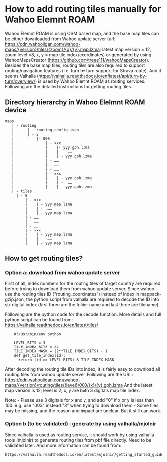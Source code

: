 # How to add routing tiles manually for Wahoo Elemnt ROAM

Wahoo Elemnt ROAM is using OSM based map, and the base map tiles can be either downloaded from Wahoo update server (url: https://cdn.wahooligan.com/wahoo-maps/{version}/tiles/{zoom}/{x}/{y}.map.lzma; latest map version = 12, zoom level =8, x, y = map tile index/coordinates) or generated by using WahooMapsCreator (https://github.com/treee111/wahooMapsCreator). Besides the base map tiles, routing tiles are also required to support routing/navigation features (i.e. turn by turn support for Strava route). And it seems Valhalla (https://valhalla.readthedocs.io/en/latest/api/turn-by-turn/overview/) is used by Wahoo Elemnt ROAM as routing services. Following are the detailed instructions for getting routing tiles.

## Directory hierarchy in Wahoo Elelmnt ROAM device
```
maps
   | - routing
   |      | - routing-config.json
   |      | - 2
   |          |- 000
   |              | - xxx
   |              |    |- yyy.gph.lzma
   |              |    | -  ……
   |              |    | - yyy.gph.lzma
   |              | - ……
   |              | - ……
   |              | - ……
   |              | - xxx
   |              |    | - yyy.gph.lzma
   |              |    | -  ……
   |              |    | - yyy.gph.lzma
   | - tiles
 	 | - 8
	     | - xxx
	     |    | - yyy.map.lzma
	     |    | -  ……
	     |    | - yyy.map.lzma
	     | - ……
	     | - ……
	     | - ……
	     | - xxx
	     |    | - yyy.map.lzma
	     |    | -  ……
	     |    | - yyy.map.lzma
```

## How to get routing tiles?
### Option a: download from wahoo update server
First of all, index numbers for the routing tiles of target country are required before trying to download them from wahoo update server. Since wahoo use the routing tiles ID ("routing_coordinates") instead of index in mappack-gzip.json, the python script from valhalla are required to decode the ID  into six digital index (first three are the folder name and last three are filename).

Following are the python code for the decode function. More details and full python script can be found from: https://valhalla.readthedocs.io/en/latest/tiles/

```
	#!/usr/bin/env python

	LEVEL_BITS = 3 
	TILE_INDEX_BITS = 22 
	TILE_INDEX_MASK = (2**TILE_INDEX_BITS) - 1
	def get_tile_index(id): 
	  return (id >> LEVEL_BITS) & TILE_INDEX_MASK
```

After decoding the routing tile IDs into index, it is fairly easy to download all routing tiles from wahoo update server. Following are the URL:
		https://cdn.wahooligan.com/wahoo-maps/{version}/routing/tiles/{level}/000/{x}/{y}.gph.lzma
And the latest map version is 12; level is 2; x, y are both 3 digitals map tile index.

Note:
		- Please use 3 digitals for x and y, and add "0" if x or y is less than 100. e.g. use "003" instead "3" when trying to download them
		- Some tiles may be missing, and the reason and impact are unclear. But it still can work.

### Option b (to be validated) : generate by using valhalla/mjolnir
Since valhalla is used as routing service, it should work by using valhalla tools (mjolnir) to generate routing tiles from pbf file directly. Need to be validated later. And more information can be found from:

	https://valhalla.readthedocs.io/en/latest/mjolnir/getting_started_guide/
